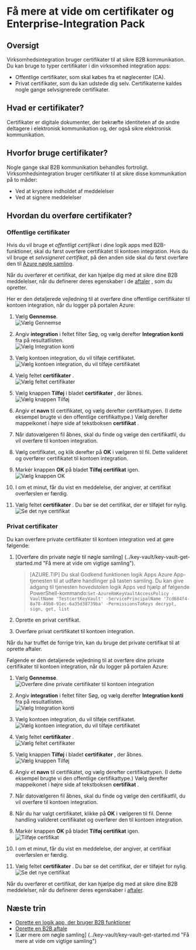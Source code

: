 
<properties
    pageTitle="Ved hjælp af certifikater med Enterprise Integration Pack | Microsoft Azure"
    description="Lær, hvordan du bruger certifikater med Enterprise Integration Pack og logik Apps"
    services="logic-apps"
    documentationCenter=".net,nodejs,java"
    authors="msftman"
    manager="erikre"
    editor="cgronlun"/>

<tags
    ms.service="logic-apps"
    ms.workload="integration"
    ms.tgt_pltfrm="na"
    ms.devlang="na"
    ms.topic="article"
    ms.date="09/06/2016"
    ms.author="deonhe"/>

# <a name="learn-about-certificates-and-enterprise-integration-pack"></a>Få mere at vide om certifikater og Enterprise-Integration Pack

## <a name="overview"></a>Oversigt
Virksomhedsintegration bruger certifikater til at sikre B2B kommunikation. Du kan bruge to typer certifikater i din virksomhed integration apps:

- Offentlige certifikater, som skal købes fra et nøglecenter (CA).
- Privat certifikater, som du kan udstede dig selv. Certifikaterne kaldes nogle gange selvsignerede certifikater.


## <a name="what-are-certificates"></a>Hvad er certifikater?
Certifikater er digitale dokumenter, der bekræfte identiteten af de andre deltagere i elektronisk kommunikation og, der også sikre elektronisk kommunikation.

## <a name="why-use-certificates"></a>Hvorfor bruge certifikater?
Nogle gange skal B2B kommunikation behandles fortroligt. Virksomhedsintegration bruger certifikater til at sikre disse kommunikation på to måder:

- Ved at kryptere indholdet af meddelelser
- Ved at signere meddelelser  

## <a name="how-do-you-upload-certificates"></a>Hvordan du overføre certifikater?

### <a name="public-certificates"></a>Offentlige certifikater
Hvis du vil bruge et *offentligt certifikat* i dine logik apps med B2B-funktioner, skal du først overføre certifikatet til kontoen integration. Hvis du vil bruge et *selvsigneret certifikat*, på den anden side skal du først overføre den til [Azure nøgle samling](../key-vault/key-vault-get-started.md "Få mere at vide om nøgle samling").

Når du overfører et certifikat, der kan hjælpe dig med at sikre dine B2B meddelelser, når du definerer deres egenskaber i de [aftaler](./app-service-logic-enterprise-integration-agreements.md) , som du opretter.  

Her er den detaljerede vejledning til at overføre dine offentlige certifikater til kontoen integration, når du logger på portalen Azure:

1. Vælg **Gennemse**.  
    ![Vælg Gennemse](./media/app-service-logic-enterprise-integration-overview/overview-1.png)  

2. Angiv **integration** i feltet filter Søg, og vælg derefter **Integration konti** fra på resultatlisten.     
    ![Vælg Integration konti](./media/app-service-logic-enterprise-integration-overview/overview-2.png)

3. Vælg kontoen integration, du vil tilføje certifikatet.  
    ![Vælg kontoen integration, du vil tilføje certifikatet](./media/app-service-logic-enterprise-integration-overview/overview-3.png)  

4.  Vælg feltet **certifikater** .  
    ![Vælg feltet certifikater](./media/app-service-logic-enterprise-integration-certificates/certificate-1.png)

5. Vælg knappen **Tilføj** i bladet **certifikater** , der åbnes.
    ![Vælg knappen Tilføj](./media/app-service-logic-enterprise-integration-certificates/certificate-2.png)

6. Angiv et **navn** til certifikatet, og vælg derefter certifikattypen. (I dette eksempel brugte vi den offentlige certifikattype.) Vælg derefter mappeikonet i højre side af tekstboksen **certifikat** .

7. Når datovælgeren fil åbnes, skal du finde og vælge den certifikatfil, du vil overføre til kontoen integration.

8. Vælg certifikatet, og klik derefter på **OK** i vælgeren til fil. Dette valideret og overfører certifikatet til kontoen integration.

8. Markér knappen **OK** på bladet **Tilføj certifikat** igen.  
    ![Vælg knappen OK](./media/app-service-logic-enterprise-integration-certificates/certificate-3.png)  

9. I om et minut, får du vist en meddelelse, der angiver, at certifikat overførslen er færdig.

10. Vælg feltet **certifikater** . Du bør se det certifikat, der er tilføjet for nylig.  
    ![Se det nye certifikat](./media/app-service-logic-enterprise-integration-certificates/certificate-4.png)  

### <a name="private-certificates"></a>Privat certifikater
Du kan overføre private certifikater til kontoen integration ved at gøre følgende:  

1. [Overføre din private nøgle til nøgle samling] (../key-vault/key-vault-get-started.md "Få mere at vide om vigtige samling").  

    > [AZURE.TIP] Du skal Godkend funktionen logik Apps Azure App-tjenesten til at udføre handlinger på tasten samling. Du kan give adgang til tjenesten hovedstolen logik Apps ved hjælp af følgende PowerShell-kommando:`Set-AzureRmKeyVaultAccessPolicy -VaultName 'TestcertKeyVault' -ServicePrincipalName '7cd684f4-8a78-49b0-91ec-6a35d38739ba' -PermissionsToKeys decrypt, sign, get, list`  

2. Oprette en privat certifikat.  

3. Overføre privat certifikatet til kontoen integration.

Når du har truffet de forrige trin, kan du bruge det private certifikat til at oprette aftaler.

Følgende er den detaljerede vejledning til at overføre dine private certifikater til kontoen integration, når du logger på portalen Azure:  

1. Vælg **Gennemse**.  
    ![Overføre dine private certifikater til kontoen integration](./media/app-service-logic-enterprise-integration-overview/overview-1.png)    

2. Angiv **integration** i feltet filter Søg, og vælg derefter **Integration konti** fra på resultatlisten.     
    ![Vælg Integration konti](./media/app-service-logic-enterprise-integration-overview/overview-2.png)  

3. Vælg kontoen integration, du vil tilføje certifikatet.  
    ![Vælg kontoen integration, du vil tilføje certifikatet](./media/app-service-logic-enterprise-integration-overview/overview-3.png)  

4. Vælg feltet **certifikater** .  
    ![Vælg feltet certifikater](./media/app-service-logic-enterprise-integration-certificates/certificate-1.png)  

5. Vælg knappen **Tilføj** i bladet **certifikater** , der åbnes.
    ![Vælg knappen Tilføj](./media/app-service-logic-enterprise-integration-certificates/certificate-2.png)

6. Angiv et **navn** til certifikatet, og vælg derefter certifikattypen. (I dette eksempel brugte vi den offentlige certifikattype.) Vælg derefter mappeikonet i højre side af tekstboksen **certifikat** .

7. Når datovælgeren fil åbnes, skal du finde og vælge den certifikatfil, du vil overføre til kontoen integration.

8. Når du har valgt certifikatet, klikke på **OK** i vælgeren til fil. Denne handling valideret certifikatet og overfører den til kontoen integration.

9. Markér knappen **OK** på bladet **Tilføj certifikat** igen.  
    ![Tilføje certifikat](./media/app-service-logic-enterprise-integration-certificates/privatecertificate-1.png)  

10. I om et minut, får du vist en meddelelse, der angiver, at certifikat overførslen er færdig.

11. Vælg feltet **certifikater** . Du bør se det certifikat, der er tilføjet for nylig.
    ![Se det nye certifikat](./media/app-service-logic-enterprise-integration-certificates/privatecertificate-2.png)  

Når du overfører et certifikat, der kan hjælpe dig med at sikre dine B2B meddelelser, når du definerer deres egenskaber i [aftaler](./app-service-logic-enterprise-integration-agreements.md).  

## <a name="next-steps"></a>Næste trin
- [Oprette en logik app, der bruger B2B funktioner](./app-service-logic-enterprise-integration-b2b.md)  
- [Oprette en B2B aftale](./app-service-logic-enterprise-integration-agreements.md)  
- [Lær mere om nøgle samling] (../key-vault/key-vault-get-started.md "Få mere at vide om vigtige samling")  
